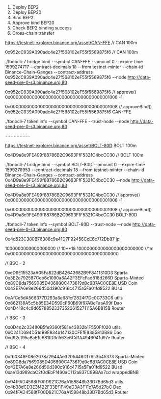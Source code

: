 
1) Deploy BEP2
2) Deploy BEP20
3) Bind BEP2
4) Approve bind BEP20
5) Check BEP2 binding success
6) Cross-chain transfer


https://testnet-explorer.binance.org/asset/CAN-FFE // CAN 100m

0x952cC939A090adc4e27f568102eF55f5569875f6 // CAN 100m

./tbnbcli-7 bridge bind --symbol CAN-FFE  --amount 0 --expire-time 1599274717 --contract-decimals 18 --from testnet-minter --chain-id Binance-Chain-Ganges --contract-address 0x952cC939A090adc4e27f568102eF55f5569875f6 --node http://data-seed-pre-0-s3.binance.org:80

  
0x952cC939A090adc4e27f568102eF55f5569875f6 // approve()
0x0000000000000000000000000000000000001008 
-1

0x0000000000000000000000000000000000001008 // approveBind()
0x952cC939A090adc4e27f568102eF55f5569875f6
CAN-FFE 

./tbnbcli-7 token info --symbol CAN-FFE --trust-node --node http://data-seed-pre-0-s3.binance.org:80

=========

https://testnet-explorer.binance.org/asset/BOLT-80D BOLT 100m

0x4D9a8e9FE499f88786B2C9693FfF5321C4bcCC30 // BOLT 100m

./tbnbcli-7 bridge bind --symbol BOLT-80D  --amount 0 --expire-time 1599278953 --contract-decimals 18 --from testnet-minter --chain-id Binance-Chain-Ganges --contract-address 0x4D9a8e9FE499f88786B2C9693FfF5321C4bcCC30 --node http://data-seed-pre-0-s3.binance.org:80

  
0x4D9a8e9FE499f88786B2C9693FfF5321C4bcCC30 // approve()
0x0000000000000000000000000000000000001008 
-1

0x0000000000000000000000000000000000001008 // approveBind()
0x4D9a8e9FE499f88786B2C9693FfF5321C4bcCC30
BOLT-80D 

./tbnbcli-7 token info --symbol BOLT-80D --trust-node --node http://data-seed-pre-0-s3.binance.org:80





0x4d523C380B76386c9e41D7F92456CcE6c712Db87 jp

1000000000000000000 // 10**18
1000000000000000000000000 //1m
0x0000000000000000000000000000000000000000

// BSC - 2

0xeD9E15523aA05Fa822dB42643682B9F8411310D3 Sparta
0x3E2e792587Ceb6c1090a8A42F3EFcFad818d266D Sparta-Minted
0x89C8da7569085D406800C473619d0c6B7AC0CE8E USD Coin
0x42E7A6e8e266d50d390c916c4715a5Fa01fd9522 BUsd

0xAfCe5dA566377D293a8e681cf2824f7Dc0C733C6 utils
0x862138A5c5b85E34D599cF60B99f67ABeFaaA99f Dao
0x4D419c4c8d65788523373523615271115A6B815B Router

// BSC - 3

0x0D4d2c33480B5fe9360f581e43832b1F550Ff020 utils
0xC241D694D51dB9E934b147130CFEfE8385813B86 Dao
0xd92cf95aBaE1c681fD3d563e6Cd1A4946041d97e Router

// BSC - 4

0xfb0349F08e2078a2944Ae3205446D176c3b45373 Sparta-Minted
0x89C8da7569085D406800C473619d0c6B7AC0CE8E USD Coin
0x42E7A6e8e266d50d390c916c4715a5Fa01fd9522 BUsd
0xae13d989daC2f0dEbFf460aC112a837C89BAa7cd wrappedBNB

0x94fFAD4568fF00D921C76aA158848b33D7Bd65d3 utils
0x4b38dCD3E3f422F33Ef1F49eD3A3F11c7A5d27bC Dao
0x94fFAD4568fF00D921C76aA158848b33D7Bd65d3 Router
